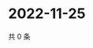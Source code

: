 # 2022-11-25

共 0 条

<!-- BEGIN WEIBO -->
<!-- 最后更新时间 Fri Nov 25 2022 23:15:21 GMT+0800 (China Standard Time) -->

<!-- END WEIBO -->
